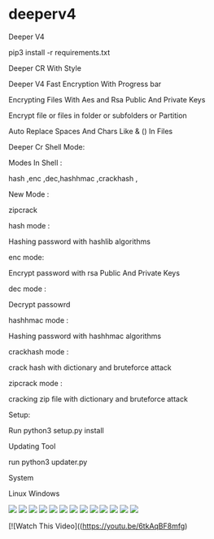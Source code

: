 # deeperv4

Deeper V4

pip3 install -r requirements.txt

Deeper CR With Style 

Deeper V4 Fast Encryption With Progress bar 

Encrypting Files With Aes and Rsa Public And Private Keys 


Encrypt file or files in folder or subfolders or Partition

Auto Replace Spaces And Chars Like & () In Files 

Deeper Cr Shell Mode:

Modes In Shell :

hash ,enc ,dec,hashhmac ,crackhash , 

New Mode :

zipcrack 

hash mode :

Hashing password with hashlib algorithms

enc mode:

Encrypt password with rsa  Public And Private Keys 

dec mode :

Decrypt passowrd 


hashhmac mode :

Hashing password with hashhmac algorithms

crackhash mode :

crack hash with dictionary and bruteforce attack 


zipcrack mode :

cracking zip file with dictionary and bruteforce attack 

Setup:

Run python3 setup.py install

Updating Tool 

run python3 updater.py


System

Linux Windows 

<img src="scrren/s1.png">   
<img src="scrren/s3.png">
<img src="scrren/s4.png">
<img src="scrren/s88.png">

<img src="scrren/s10.png">
<img src="scrren/s11.png">

<img src="scrren/sx1.png">
<img src="scrren/sx2.png">
<img src="scrren/sx3.png">
<img src="scrren/sx4.png">
<img src="scrren/sx5.png">
<img src="scrren/sx6.png">
<img src="scrren/sx7.png">



[![Watch This Video]((https://youtu.be/6tkAqBF8mfg)


